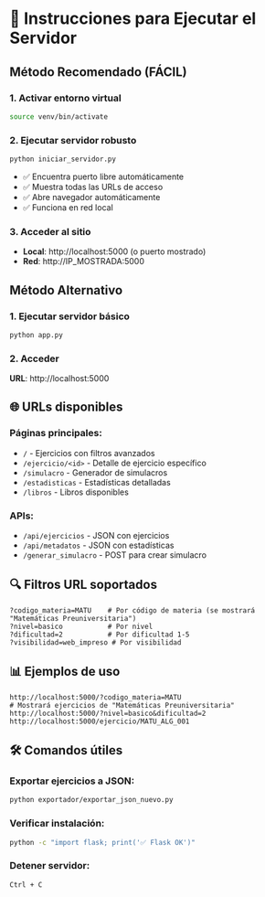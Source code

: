 # 🚀 Instrucciones para Ejecutar el Servidor

## Método Recomendado (FÁCIL)

### 1. Activar entorno virtual
```bash
source venv/bin/activate
```

### 2. Ejecutar servidor robusto
```bash
python iniciar_servidor.py
```
- ✅ Encuentra puerto libre automáticamente
- ✅ Muestra todas las URLs de acceso
- ✅ Abre navegador automáticamente
- ✅ Funciona en red local

### 3. Acceder al sitio
- **Local**: http://localhost:5000 (o puerto mostrado)
- **Red**: http://IP_MOSTRADA:5000

## Método Alternativo

### 1. Ejecutar servidor básico
```bash
python app.py
```

### 2. Acceder
**URL**: http://localhost:5000

## 🌐 URLs disponibles

### Páginas principales:
- `/` - Ejercicios con filtros avanzados
- `/ejercicio/<id>` - Detalle de ejercicio específico  
- `/simulacro` - Generador de simulacros
- `/estadisticas` - Estadísticas detalladas
- `/libros` - Libros disponibles

### APIs:
- `/api/ejercicios` - JSON con ejercicios
- `/api/metadatos` - JSON con estadísticas  
- `/generar_simulacro` - POST para crear simulacro

## 🔍 Filtros URL soportados

```
?codigo_materia=MATU    # Por código de materia (se mostrará "Matemáticas Preuniversitaria")
?nivel=basico           # Por nivel
?dificultad=2           # Por dificultad 1-5
?visibilidad=web_impreso # Por visibilidad
```

## 📊 Ejemplos de uso

```
http://localhost:5000/?codigo_materia=MATU
# Mostrará ejercicios de "Matemáticas Preuniversitaria"
http://localhost:5000/?nivel=basico&dificultad=2
http://localhost:5000/ejercicio/MATU_ALG_001
```

## 🛠️ Comandos útiles

### Exportar ejercicios a JSON:
```bash
python exportador/exportar_json_nuevo.py
```

### Verificar instalación:
```bash
python -c "import flask; print('✅ Flask OK')"
```

### Detener servidor:
```
Ctrl + C
```